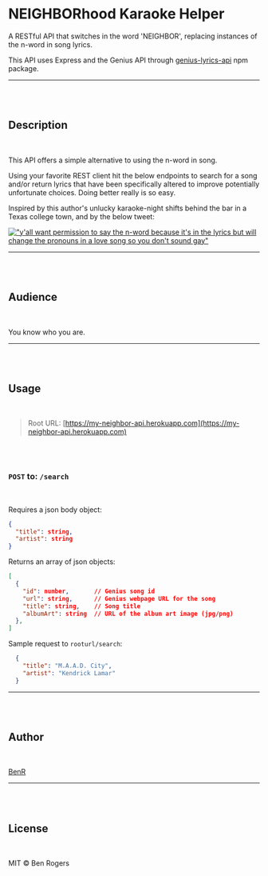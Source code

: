 # NEIGHBORhood Karaoke Helper

A RESTful API that switches in the word 'NEIGHBOR', replacing instances of the n-word in song lyrics.

This API uses Express and the Genius API through [genius-lyrics-api](https://github.com/farshed/genius-lyrics-api) npm package.

---
</br>
</br>

## Description

</br>

This API offers a simple alternative to using the n-word in song.

Using your favorite REST client hit the below endpoints to search for a song and/or return lyrics that have been specifically altered to improve potentially unfortunate choices. Doing better really is so easy.

Inspired by this author's unlucky karaoke-night shifts behind the bar in a Texas college town, and by the below tweet:

[!["y'all want permission to say the n-word because it's in the lyrics but will change the pronouns in a love song so you don't sound gay"
](readmeImages/kelpyTweet.png
"Razor-sharp tweet by @kelseybuckles")
](https://twitter.com/kelseybuckles/status/1191719815473483776)

---
</br>
</br>

## Audience

</br>

You know who you are.

---
</br>
</br>

## Usage

</br>

> Root URL: [https://my-neighbor-api.herokuapp.com](https://my-neighbor-api.herokuapp.com)

</br>
</br>

### `POST` to: `/search`

</br>

Requires a json body object:

```json
{
  "title": string,
  "artist": string
}
```

Returns an array of json objects:

```json
[
  {
    "id": number,       // Genius song id
    "url": string,      // Genius webpage URL for the song
    "title": string,    // Song title
    "albumArt": string  // URL of the album art image (jpg/png)
  },
]
```

Sample request to `rooturl/search`:

```json
  {
    "title": "M.A.A.D. City",
    "artist": "Kendrick Lamar"
  }
```

---
</br>
</br>



## Author

</br>

[BenR](https://github.com/thisbenrogers)

---
</br>
</br>

## License

</br>

MIT © Ben Rogers